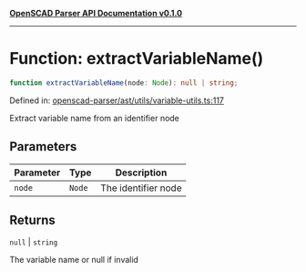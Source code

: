 [**OpenSCAD Parser API Documentation v0.1.0**](../README.md)

***

# Function: extractVariableName()

```ts
function extractVariableName(node: Node): null | string;
```

Defined in: [openscad-parser/ast/utils/variable-utils.ts:117](https://github.com/holistic-stack/openscad-tree-sitter/blob/57470856b239e8ae819e2b2fa40ff65d8c04912f/packages/openscad-parser/src/lib/openscad-parser/ast/utils/variable-utils.ts#L117)

Extract variable name from an identifier node

## Parameters

| Parameter | Type | Description |
| ------ | ------ | ------ |
| `node` | `Node` | The identifier node |

## Returns

`null` \| `string`

The variable name or null if invalid
